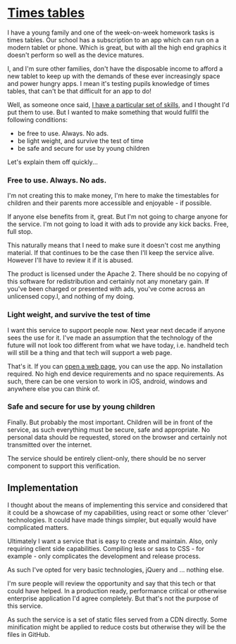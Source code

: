 # [Times tables](https://app.timestables.xyz)

I have a young family and one of the week-on-week homework tasks is times tables. Our school has a subscription to an app which can run on a modern tablet or phone. Which is great, but with all the high end graphics it doesn't perform so well as the device matures.

I, and I'm sure other families, don't have the disposable income to afford a new tablet to keep up with the demands of these ever increasingly space and power hungry apps. I mean it's testing pupils knowledge of times tables, that can't be that difficult for an app to do!

Well, as someone once said, [I have a particular set of skills](https://www.rottentomatoes.com/m/taken/quotes/#:~:text=If%20you%20are%20looking%20for,be%20the%20end%20of%20it.), and I thought I'd put them to use. But I wanted to make something that would fullfil the following conditions:

- be free to use. Always. No ads.
- be light weight, and survive the test of time
- be safe and secure for use by young children

Let's explain them off quickly...

### Free to use. Always. No ads.
I'm not creating this to make money, I'm here to make the timestables for children and their parents more accessible and enjoyable - if possible.

If anyone else benefits from it, great. But I'm not going to charge anyone for the service. I'm not going to load it with ads to provide any kick backs. Free, full stop.

This naturally means that I need to make sure it doesn't cost me anything material. If that continues to be the case then I'll keep the service alive. However I'll have to review it if it is abused.

The product is licensed under the Apache 2. There should be no copying of this software for redistribution and certainly not any monetary gain. If you've been charged or presented with ads, you've come across an unlicensed copy.l, and nothing of my doing.

### Light weight, and survive the test of time
I want this service to support people now. Next year next decade if anyone sees the use for it. I've made an assumption that the technology of the future will not look too different from what we have today, i.e. handheld tech will still be a thing and that tech will support a web page.

That's it. If you can [open a web page](https://app.timestables.xyz), you can use the app. No installation required. No high end device requirements and no space requirements. As such, there can be one version to work in iOS, android, windows and anywhere else you can think of.

### Safe and secure for use by young children
Finally. But probably the most important. Children will be in front of the service, as such everything must be secure, safe and appropriate. No personal data should be requested, stored on the browser and certainly not transmitted over the internet.

The service should be entirely client-only, there should be no server component to support this verification.

## Implementation
I thought about the means of implementing this service and considered that it could be a showcase of my capabilities, using react or some other 'clever' technologies. It could have made things simpler, but equally would have complicated matters.

Ultimately I want a service that is easy to create and maintain. Also, only requiring client side capabilities. Compiling less or sass to CSS - for example - only complicates the development and release process.

As such I've opted for very basic technologies, jQuery and ... nothing else.

I'm sure people will review the opportunity and say that this tech or that could have helped. In a production ready, performance critical or otherwise enterprise application I'd agree completely. But that's not the purpose of this service.

As such the service is a set of static files served from a CDN directly. Some minification might be applied to reduce costs but otherwise they will be the files in GitHub.
